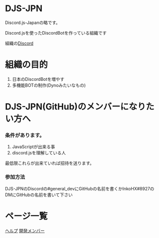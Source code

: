 # DJS-JPN
Discord.js-Japanの略です。

Discord.jsを使ったDiscordBotを作っている組織です

組織の[Discord](http://bit.ly/RedReturnJP)
# 組織の目的
1. 日本のDiscordBotを増やす
1. 多機能BOTの制作(Dynoみたいなもの)

# DJS-JPN(GitHub)のメンバーになりたい方へ
### 条件があります。
1. JavaScriptが出来る事
1. discord.jsを理解している人

最低限これらが出来ていれば招待を送ります。
### 参加方法
DJS-JPNのDiscordの#general_devにGitHubの名前を書くかInkoHX#8927のDMにGitHubの名前を書いて下さい
# ページ一覧
[ヘルプ](https://djs-jpn.ga/help.html)
[開発メンバー](https://djs-jpn.ga/member.html)
